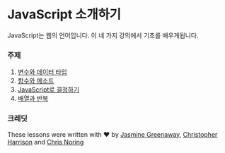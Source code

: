 # JavaScript 소개하기

JavaScript는 웹의 언어입니다. 이 네 가지 강의에서 기초를 배우게됩니다.

### 주제

1. [변수와 데이터 타입](1-data-types/README.md)
2. [함수와 메소드](2-functions-methods/README.md)
3. [JavaScript로 결정하기](3-making-decisions/README.md)
4. [배열과 반복](4-arrays-loops/README.md)

### 크레딧

These lessons were written with ♥️ by [Jasmine Greenaway](https://twitter.com/paladique), [Christopher Harrison](https://twitter.com/geektrainer) and [Chris Noring](https://twitter.com/chris_noring)